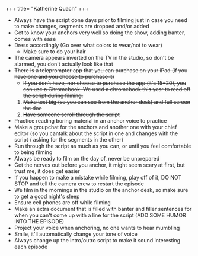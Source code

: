 +++
title= "Katherine Quach"
+++

- Always have the script done days prior to filming just in case you need to make changes, segments are dropped and/or added
- Get to know your anchors very well so doing the show, adding banter, comes with ease
- Dress accordingly (Go over what colors to wear/not to wear)
  - Make sure to do your hair
- The camera appears inverted on the TV in the studio, so don't be alarmed, you don't actually look like that
- ~~There is a teleprompter app that you can purchase on your iPad (if you have one and you choose to purchase it)~~
  - ~~If you don't have, nor choose to purchase the app (it's $15-$20), you can use a Chromebook. We used a chromebook this year to read off the script during filming.~~
  1. ~~Make text big (so you can see from the anchor desk) and full screen the doc~~
  2. ~~Have someone scroll through the script~~
- Practice reading boring material in an anchor voice to practice
- Make a groupchat for the anchors and another one with your chief editor (so you cantalk about the script in one and changes with the script / asking for the segments in the other)
- Run through the script as much as you can, or until you feel comfortable to being filming
- Always be ready to film on the day of, never be unprepared
- Get the nerves out before you anchor, it might seem scary at first, but trust me, it does get easier
- If you happen to make a mistake while filming, play off of it, DO NOT STOP and tell the camera crew to restart the episode
- We film in the mornings in the studio on the anchor desk, so make sure to get a good night's sleep
- Ensure cell phones are off while filming
- Make an extra document that is filled with banter and filler sentences for when you can't come up with a line for the script (ADD SOME HUMOR INTO THE EPISODE)
- Project your voice when anchoring, no one wants to hear mumbling
- Smile, it'll automatically change your tone of voice
- Always change up the intro/outro script to make it sound interesting each episode
